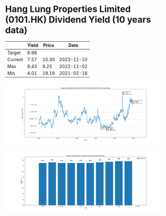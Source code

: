 # Hang Lung Properties Limited (0101.HK) Dividend Yield (10 years data)

|     | Yield   | Price | Date       |
|-----|---------|-------|------------|
| Target | 6.98 |  |  |
| Current | 7.57 | 10.30  | 2023-11-10 |
| Max | 8.43 | 9.25  | 2022-11-02 |
| Min | 4.01 | 19.19  | 2021-02-16 |

![Plot of Dividend Yield for Hang Lung Properties Limited (0101.HK)](0101_div_10.png)

![Plot of Annual Dividend Per Unit for Hang Lung Properties Limited (0101.HK)](0101_yearly_dpu.png)
